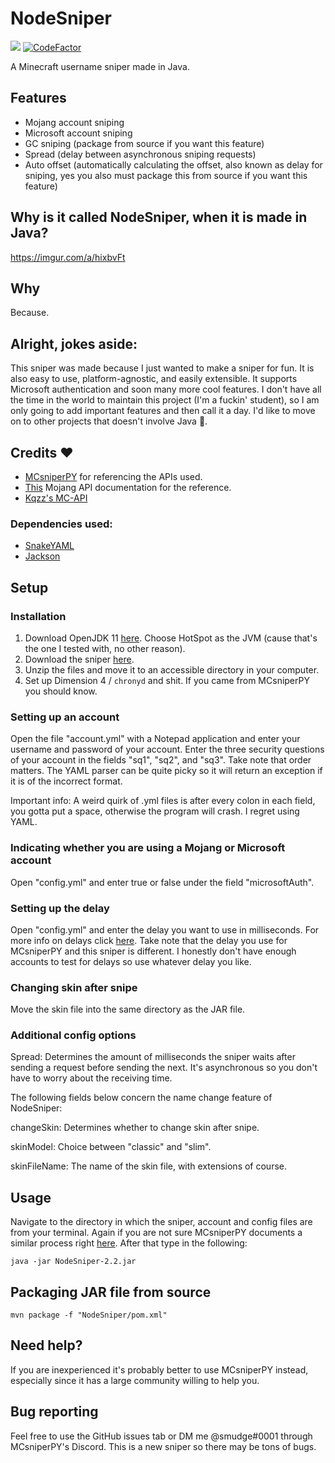 # NodeSniper

<img src="https://img.shields.io/badge/JDK-11-orange"> [![CodeFactor](https://www.codefactor.io/repository/github/chronicallyunfunny/nodesniper/badge/main)](https://www.codefactor.io/repository/github/chronicallyunfunny/nodesniper/overview/main)

A Minecraft username sniper made in Java.

## Features

- Mojang account sniping
- Microsoft account sniping
- GC sniping (package from source if you want this feature)
- Spread (delay between asynchronous sniping requests)
- Auto offset (automatically calculating the offset, also known as delay for sniping, yes you also must package this from source if you want this feature)

## Why is it called NodeSniper, when it is made in Java?

https://imgur.com/a/hixbvFt

## Why

Because.

## Alright, jokes aside:

This sniper was made because I just wanted to make a sniper for fun. It is also easy to use, platform-agnostic, and easily extensible. It supports Microsoft authentication and soon many more cool features. I don't have all the time in the world to maintain this project (I'm a fuckin' student), so I am only going to add important features and then call it a day. I'd like to move on to other projects that doesn't involve Java 🤮.

## Credits ❤️

- [MCsniperPY](https://github.com/MCsniperPY/MCsniperPY) for referencing the APIs used.
- [This](https://mojang-api-docs.netlify.app/) Mojang API documentation for the reference.
- [Kqzz's MC-API](https://kqzz.github.io/MC-API/#/)

### Dependencies used:

- [SnakeYAML](https://mvnrepository.com/artifact/org.yaml/snakeyaml)
- [Jackson](https://github.com/FasterXML/jackson)

## Setup

### Installation

1. Download OpenJDK 11 [here](https://adoptopenjdk.net/). Choose HotSpot as the JVM (cause that's the one I tested with, no other reason).
2. Download the sniper [here](https://github.com/chronicallyunfunny/NodeSniper/releases/download/v2.2/NodeSniper-2.2.zip).
3. Unzip the files and move it to an accessible directory in your computer.
4. Set up Dimension 4 / `chronyd` and shit. If you came from MCsniperPY you should know.

### Setting up an account

Open the file "account.yml" with a Notepad application and enter your username and password of your account. Enter the three security questions of your account in the fields "sq1", "sq2", and "sq3". Take note that order matters. The YAML parser can be quite picky so it will return an exception if it is of the incorrect format.

Important info: A weird quirk of .yml files is after every colon in each field, you gotta put a space, otherwise the program will crash. I regret using YAML.

### Indicating whether you are using a Mojang or Microsoft account

Open "config.yml" and enter true or false under the field "microsoftAuth".

### Setting up the delay

Open "config.yml" and enter the delay you want to use in milliseconds. For more info on delays click [here](https://github.com/MCsniperPY/MCsniperPY#delays). Take note that the delay you use for MCsniperPY and this sniper is different. I honestly don't have enough accounts to test for delays so use whatever delay you like.

### Changing skin after snipe

Move the skin file into the same directory as the JAR file.

### Additional config options

Spread: Determines the amount of milliseconds the sniper waits after sending a request before sending the next. It's asynchronous so you don't have to worry about the receiving time.

The following fields below concern the name change feature of NodeSniper:

changeSkin: Determines whether to change skin after snipe.

skinModel: Choice between "classic" and "slim".

skinFileName: The name of the skin file, with extensions of course.

## Usage

Navigate to the directory in which the sniper, account and config files are from your terminal. Again if you are not sure MCsniperPY documents a similar process right [here](https://github.com/MCsniperPY/MCsniperPY#installing-dependencies). After that type in the following:

```
java -jar NodeSniper-2.2.jar
```

## Packaging JAR file from source

```
mvn package -f "NodeSniper/pom.xml"
```

## Need help?

If you are inexperienced it's probably better to use MCsniperPY instead, especially since it has a large community willing to help you.

## Bug reporting

Feel free to use the GitHub issues tab or DM me @smudge#0001 through MCsniperPY's Discord. This is a new sniper so there may be tons of bugs.
